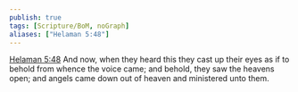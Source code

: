 ```yaml
---
publish: true
tags: [Scripture/BoM, noGraph]
aliases: ["Helaman 5:48"]
---
```

[Helaman 5:48](https://churchofjesuschrist.org/study/scriptures/bofm/hel/5?lang=eng&id=p48#p48) And now, when they heard this they cast up their eyes as if to behold from whence the voice came; and behold, they saw the heavens open; and angels came down out of heaven and ministered unto them.
